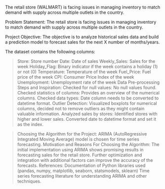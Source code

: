 The retail store (WALMART) is facing issues in managing inventory to match demand with supply across multiple outlets in the country.

Problem Statement: 
The retail store is facing issues in managing inventory to match demand with supply across multiple outlets in the country.

Project Objective: 
The objective is to analyze historical sales data and build a prediction model to forecast sales for the next X number of months/years.



The dataset contains the following columns:
> Store: Store number
> Date: Date of sales
> Weekly_Sales: Sales for the week
> Holiday_Flag: Binary indicator if the week contains a holiday (1) or not (0)
> Temperature: Temperature of the week
> Fuel_Price: Fuel price of the week
> CPI: Consumer Price Index of the week
> Unemployment: Unemployment rate of the week
> Data Pre-processing Steps and Inspiration:
> Checked for null values: No null values found.
> Checked statistics of columns: Provides an overview of the numerical columns.
> Checked data types: Date column needs to be converted to datetime format.
> Outlier Detection: Visualized boxplots for numerical columns, decided not to remove outliers as they might contain valuable information.
> Analyzed sales by stores: Identified stores with higher and lower sales.
> Converted date to datetime format and set it as the index.

> Choosing the Algorithm for the Project: 
ARIMA (AutoRegressive Integrated Moving Average) model is chosen for time series forecasting.
Motivation and Reasons For Choosing the Algorithm:
The initial implementation using ARIMA shows promising results in forecasting sales for the retail store. Further optimization and integration with additional factors can improve the accuracy of the forecasts.
References:
Documentation of Python libraries used (pandas, numpy, matplotlib, seaborn, statsmodels, sklearn)
Time series forecasting literature for understanding ARIMA and other techniques.
